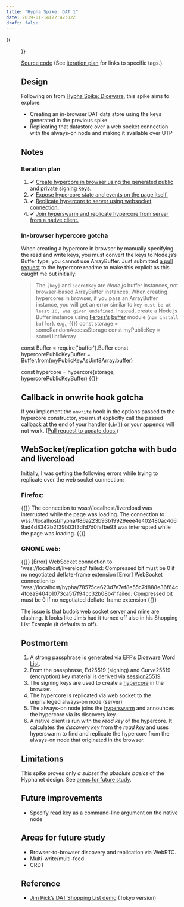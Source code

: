 ```yaml
---
title: "Hypha Spike: DAT 1"
date: 2019-01-14T22:42:02Z
draft: false
---
```


{{<figure src="replication.jpeg" alt="See caption (browser is on the right, the always-on node and native client are node apps running under Tilix)" caption="Screenshot of data replicated between the browser and the always-on node, and between the always-on node and a native client.">}}

[Source code](https://source.ind.ie/hypha/spikes/dat-1) (See [iteration plan](iteration-plan) for links to specific tags.)

## Design

Following on from [Hypha Spike: Diceware](../../15/hypha-spike-diceware), this spike aims to explore:

  * Creating an in-browser DAT data store using the keys generated in the previous spike
  * Replicating that datastore over a web socket connection with the always-on node and making it available over UTP

## Notes

### Iteration plan

  1. ✔ [Create hypercore in browser using the generated public and private signing keys.](https://source.ind.ie/hypha/spikes/dat-1/tags/create-hypercore)
  2. ✔ [Expose hypercore state and events on the page itself.](https://source.ind.ie/hypha/spikes/dat-1/tags/expose-hypercore-state-on-page)
  3. ✔ [Replicate hypercore to server using websocket connection.](https://source.ind.ie/hypha/spikes/dat-1/tags/replicating)
  4. ✔ [Join hyperswarm and replicate hypercore from server from a native client.](https://source.ind.ie/hypha/spikes/dat-1/tags/hyperswarm-native-replication)


### In-browser hypercore gotcha

When creating a hypercore in browser by manually specifying the read and write keys, you must convert the keys to Node.js’s Buffer type, you cannot use ArrayBuffer. Just submitted [a pull request](https://github.com/mafintosh/hypercore/pull/189) to the hypercore readme to make this explicit as this caught me out initially:

> The `[key]` and `secretKey` are _Node.js_ buffer instances, not browser-based ArrayBuffer instances. When creating hypercores in browser, if you pass an ArrayBuffer instance, you will get an error similar to `key must be at least 16, was given undefined`. Instead, create a Node.js Buffer instance using [Feross‘s](https://github.com/feross) [buffer](https://github.com/feross/buffer) module (`npm install buffer`). e.g.,
> {{<highlight javascript>}}
const storage = someRandomAccessStorage
const myPublicKey = someUint8Array

const Buffer = require('buffer').Buffer
const hypercorePublicKeyBuffer = Buffer.from(myPublicKeyAsUint8Array.buffer)

const hypercore = hypercore(storage, hypercorePublicKeyBuffer)
{{</highlight>}}

## Callback in onwrite hook gotcha

If you implement the `onwrite` hook in the options passed to the hypercore constructor, you must explicitly call the passed callback at the end of your handler (`cb()`) or your appends will not work. ([Pull request to update docs.](https://github.com/mafintosh/hypercore/pull/190))

## WebSocket/replication gotcha with budo and livereload

Initially, I was getting the following errors while trying to replicate over the web socket connection:

### Firefox:

{{<highlight bash>}}
The connection to wss://localhost/livereload was interrupted while the page was loading.
The connection to wss://localhost/hypha/f86a223b93b19929eee4e402480ac4d69ad4d8342b2f39b03f3dfd7d0fafbe93 was interrupted while the page was loading.
{{</highlight>}}

### GNOME web:

{{<highlight bash>}}
[Error] WebSocket connection to 'wss://localhost/livereload' failed: Compressed bit must be 0 if no negotiated deflate-frame extension
[Error] WebSocket connection to 'wss://localhost/hypha/78575ce623d7e7ef8e55c7d888e36f64c4fcea9404b1073ca517f94cc32b08b4' failed: Compressed bit must be 0 if no negotiated deflate-frame extension
{{</highlight>}}

The issue is that budo’s web socket server and mine are clashing. It looks like Jim’s had it turned off also in his Shopping List Example (it defaults to off).

## Postmortem

1. A strong passphrase is [generated via EFF’s Diceware Word List](https://github.com/emilbayes/eff-diceware-passphrase).
2. From the passphrase, Ed25519 (signing) and Curve25519 (encryption) key material is derived via [session25519](https://github.com/jo/session25519).
3. The signing keys are used to create a [hypercore](https://github.com/mafintosh/hypercore) in the browser.
4. The hypercore is replicated via web socket to the unprivileged always-on node (server)
5. The always-on node joins the [hyperswarm](https://github.com/hyperswarm) and announces the hypercore via its discovery key.
6. A native client is run with the _read key_ of the hypercore. It calculates the _discovery key_ from the _read key_ and uses hyperswarm to find and replicate the hypercore from the always-on node that originated in the browser.

## Limitations

This spike proves only _a subset the absolute basics_ of the Hyphanet design. See [areas for future study](#areas-for-future-study).

## Future improvements

  * Specify read key as a command-line argument on the native node

## Areas for future study

  * Browser-to-browser discovery and replication via WebRTC.
  * Multi-write/multi-feed
  * CRDT

## Reference

  * [Jim Pick’s DAT Shopping List demo](https://github.com/jimpick/dat-shopping-list-tokyo) (Tokyo version)
